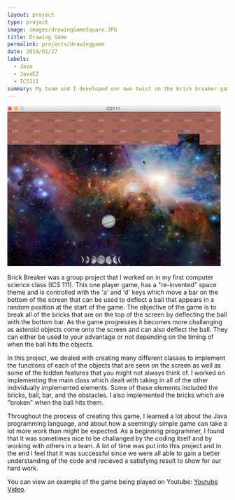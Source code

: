 ```yaml
---
layout: project
type: project
image: images/drawingGameSquare.JPG
title: Drawing Game
permalink: projects/drawinggame
date: 2019/01/27
labels:
  - Java
  - JavaEZ
  - ICS111
summary: My team and I developed our own twist on the brick breaker game.
---
```


<img class="ui medium right floated rounded image" src="/images/brickbreaker.JPG">

Brick Breaker was a group project that I worked on in my first computer science class (ICS 111). This one player game, has a "re-invented" space theme and is controlled with the 'a' and 'd' keys which move a bar on the bottom of the screen that can be used to deflect a ball that appears in a random position at the start of the game. The objective of the game is to break all of the bricks that are on the top of the screen by deflecting the ball with the bottom bar. As the game progresses it becomes more challanging as asteroid objects come onto the screen and can also deflect the ball. They can either be used to your advantage or not depending on the timing of when the ball hits the objects. 

In this project, we dealed with creating many different classes to implement the functions of each of the objects that are seen on the screen as well as some of the hidden features that you might not always think of. I worked on implementing the main class which dealt with taking in all of the other individually implemented elements. Some of these elements included the bricks, ball, bar, and the obstacles. I also implemented the bricks which are "broken" when the ball hits them.

Throughout the process of creating this game, I learned a lot about the Java programming language, and about how a seemingly simple game can take a lot more work than might be expected. As a beginning programmer, I found that it was sometimes nice to be challanged by the coding itself and by working with others in a team. A lot of time was put into this project and in the end I feel that it was successful since we were all able to gain a better understanding of the code and recieved a satisfying result to show for our hard work.

You can view an example of the game being played on Youtube: [Youtube Video](https://www.youtube.com/watch?v=VmEIAljnnFs).
